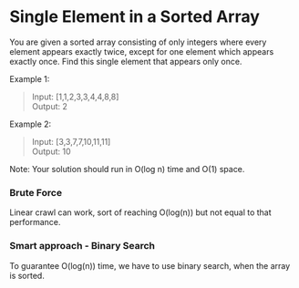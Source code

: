 # Single Element in a Sorted Array
You are given a sorted array consisting of only integers where every element appears exactly twice, except for one element which appears exactly once. Find this single element that appears only once.

 

Example 1:

>Input: [1,1,2,3,3,4,4,8,8]   
Output: 2

Example 2:

>Input: [3,3,7,7,10,11,11]   
Output: 10

 

Note: Your solution should run in O(log n) time and O(1) space.

### Brute Force
Linear crawl can work, sort of reaching O(log(n)) but not equal to
that performance.

### Smart approach - Binary Search
To guarantee O(log(n)) time, we have to use binary search, when the
array is sorted. 
